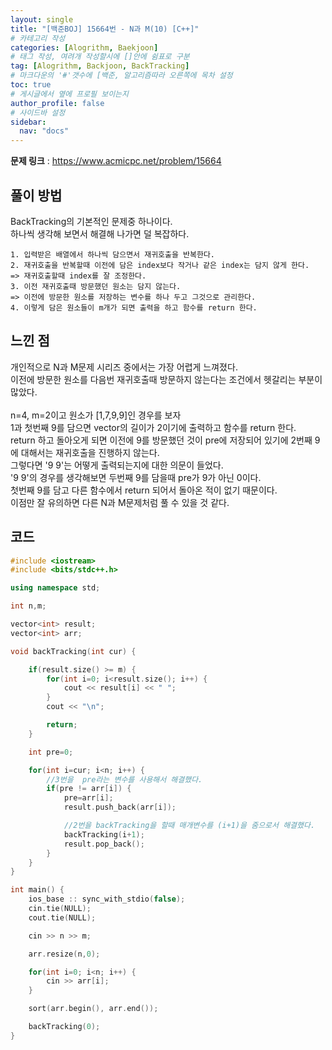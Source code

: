 ```yaml
---
layout: single
title: "[백준BOJ] 15664번 - N과 M(10) [C++]"
# 카테고리 작성
categories: [Alogrithm, Baekjoon]
# 태그 작성, 여려개 작성할시에 []안에 쉼표로 구분
tag: [Alogrithm, Backjoon, BackTracking]
# 마크다운의 '#'갯수에 [백준, 알고리즘따라 오른쪽에 목차 설정
toc: true
# 게시글에서 옆에 프로필 보이는지
author_profile: false
# 사이드바 설정
sidebar:
  nav: "docs"
---
```


**문제 링크** : <https://www.acmicpc.net/problem/15664>

## 풀이 방법

BackTracking의 기본적인 문제중 하나이다.<br>
하나씩 생각해 보면서 해결해 나가면 덜 복잡하다.<br>

    1. 입력받은 배열에서 하나씩 담으면서 재귀호출을 반복한다.
    2. 재귀호출을 반복할때 이전에 담은 index보다 작거나 같은 index는 담지 않게 한다.
    => 재귀호출할때 index를 잘 조정한다.
    3. 이전 재귀호출때 방문했던 원소는 담지 않는다.
    => 이전에 방문한 원소를 저장하는 변수를 하나 두고 그것으로 관리한다.
    4. 이렇게 담은 원소들이 m개가 되면 출력을 하고 함수를 return 한다.

## 느낀 점

개인적으로 N과 M문제 시리즈 중에서는 가장 어렵게 느껴졌다.<br>
이전에 방문한 원소를 다음번 재귀호출때 방문하지 않는다는 조건에서 헷갈리는 부분이 많았다.<br>
<br>
n=4, m=2이고 원소가 [1,7,9,9]인 경우를 보자<br>
1과 첫번째 9를 담으면 vector의 길이가 2이기에 출력하고 함수를 return 한다.<br>
return 하고 돌아오게 되면 이전에 9를 방문했던 것이 pre에 저장되어 있기에 2번째 9에 대해서는 재귀호출을 진행하지 않는다.<br>
그렇다면 '9 9'는 어떻게 출력되는지에 대한 의문이 들었다.<br>
'9 9'의 경우를 생각해보면 두번째 9를 담을때 pre가 9가 아닌 0이다.<br>
첫번째 9를 담고 다른 함수에서 return 되어서 돌아온 적이 없기 때문이다.<br>
이점만 잘 유의하면 다른 N과 M문제처럼 풀 수 있을 것 같다.

## 코드

```c++
#include <iostream>
#include <bits/stdc++.h>

using namespace std;

int n,m;

vector<int> result;
vector<int> arr;

void backTracking(int cur) {

	if(result.size() >= m) {
		for(int i=0; i<result.size(); i++) {
			cout << result[i] << " ";
		}
		cout << "\n";

		return;
	}

	int pre=0;

	for(int i=cur; i<n; i++) {
		//3번을  pre라는 변수를 사용해서 해결했다.
		if(pre != arr[i]) {
			pre=arr[i];
			result.push_back(arr[i]);

			//2번을 backTracking을 할때 매개변수를 (i+1)을 줌으로서 해결했다.
			backTracking(i+1);
			result.pop_back();
		}
	}
}

int main() {
	ios_base :: sync_with_stdio(false);
	cin.tie(NULL);
	cout.tie(NULL);

	cin >> n >> m;

	arr.resize(n,0);

	for(int i=0; i<n; i++) {
		cin >> arr[i];
	}

	sort(arr.begin(), arr.end());

	backTracking(0);
}
```
